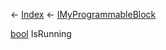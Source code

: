 ← [Index](Api-Index) ← [IMyProgrammableBlock](Sandbox.ModAPI.Ingame.IMyProgrammableBlock)

[bool](System.Boolean) IsRunning